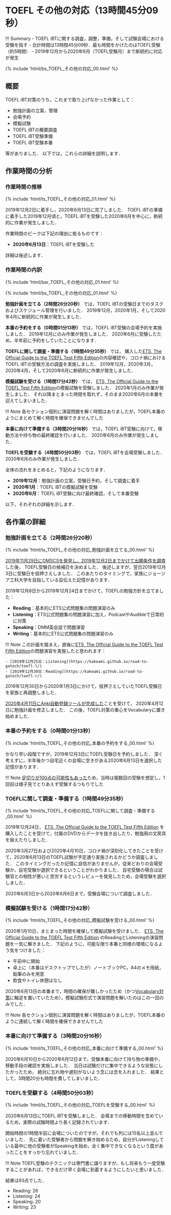 # TOEFL その他の対応（13時間45分09秒）

!!! Summary
    - TOEFL iBTに関する調査，調整，準備，そして試験会場における受験を指す
    - 合計時間は13時間45分09秒．最も時間をかけたのはTOEFL受験（約5時間）
    - 2019年12月から2020年6月（TOEFL受験月）まで断続的に対応が発生

{% include 'html/bs_TOEFL_その他の対応_00.html' %}

## 概要

TOEFL iBT対策のうち，これまで取り上げなかった作業として：

- 勉強計画の立案，管理
- 会場予約
- 模擬試験
- TOEFL iBTの概要調査
- TOEFL iBT受験準備
- TOEFL iBT受験本番

等がありました．
以下では，これらの詳細を説明します．

## 作業時間の分析

### 作業時間の推移

{% include 'html/ts_TOEFL_その他の対応_01.html' %}

2019年12月2日に着手し，2020年6月13日に完了しました．
TOEFL iBTの準備に着手した2019年12月頃と，TOEFL iBTを受験した2020年6月を中心に，断続的に作業が発生しました．

作業時間のピークは下記の理由に拠るものです：

- **2020年6月13日**：TOEFL iBTを受験した

詳細は後述します．

### 作業時間の内訳

{% include 'html/bar_TOEFL_その他の対応_01.html' %}

{% include 'html/bs_TOEFL_その他の対応_01.html' %}

**勉強計画を立てる（2時間26分20秒）**
では，TOEFL iBTの受験日までのタスクおよびスケジュール管理を行いました．
2019年12月，2020年1月，そして2020年4月に断続的に作業が発生しました．

**本番の予約をする（0時間01分13秒）**
では，TOEFL iBT受験の会場予約を実施しました．
2019年12月にのみ作業が発生しました．
2020年6月に受験したため，半年前に予約をしていたことになります．

**TOEFLに関して調査・準備する（1時間49分35秒）**
では，
購入した[ETS, The Official Guide to the TOEFL Test Fifth Edition](https://www.amazon.co.jp/Official-Guide-TOEFL-Test-Fifth/dp/9387432726)の内容確認や，コロナ禍におけるTOEFL iBTの受験方法の調査を実施しました．
2019年12月，2020年3月，2020年4月，そして2020年6月に断続的に作業が発生しました．

**模擬試験を受ける（1時間17分42秒）**
では，
[ETS, The Official Guide to the TOEFL Test Fifth Edition](https://www.amazon.co.jp/Official-Guide-TOEFL-Test-Fifth/dp/9387432726)の模擬試験を受験しました．
2020年1月のみ作業が発生しました．
それ以降まとまった時間を取れず，そのまま2020年6月の本番を迎えてしまいました．

!!! Note
    各セクション個別に演習問題を解く時間はありましたが，TOEFL本番のようにまとめて解く時間を確保できませんでした

**本番に向けて準備する（3時間20分16秒）**
では，TOEFL iBT受験に向けて，移動方法や持ち物の最終確認を行いました．
2020年6月のみ作業が発生しました．

**TOEFLを受験する（4時間50分03秒）**
では，TOEFL iBTを会場受験しました．
2020年6月のみ作業が発生しました．

全体の流れをまとめると，下記のようになります．

- **2019年12月**：勉強計画の立案，受験日予約，そして調査に着手
- **2020年1月**：TOEFL iBTの模擬試験を受験
- **2020年6月**：TOEFL iBT受験に向け最終確認，そして本番受験

以下，それぞれの詳細を示します．

## 各作業の詳細

### 勉強計画を立てる（2時間26分20秒）

{% include 'html/ts_TOEFL_その他の対応_勉強計画を立てる_00.html' %}

[2019年11月29日にOMSCSを発見し，2019年12月2日までかけて出願条件を調査](https://kakeami.github.io/road-to-gatech/misc/)した後，
TOEFL受験日の候補日を決めました．
後述しますが，翌日2019年12月3日に受験日を仮押さえしました．
このあたりのタイミングで，家族にジョージア工科大学を目指している旨伝えた記憶があります．

2019年12月8日から2019年12月24日までかけて，TOEFLの勉強方針を立てました：

- **Reading**：基本的にETS公式問題集の問題演習のみ
- **Listening**：ETS公式問題集の問題演習に加え，PodcastやAudibleで日常的に対策
- **Speaking**：DMM英会話で問題演習
- **Writing**：基本的にETS公式問題集の問題演習のみ

!!! Note
    この計画を踏まえ，直後に[ETS, The Official Guide to the TOEFL Test Fifth Edition](https://www.amazon.co.jp/Official-Guide-TOEFL-Test-Fifth/dp/9387432726)の問題演習を実施したと思われます：

    - [2019年12月25日：Listening](https://kakeami.github.io/road-to-gatech/toefl-l/)
    - [2019年12月30日：Reading](https://kakeami.github.io/road-to-gatech/toefl-r/)

2019年12月30日から2020年1月3日にかけて，仮押さえしていたTOEFL受験日を家族と再調整しました．

[2020年4月11日にAnki自動登録ツールが完成した](https://kakeami.github.io/road-to-gatech/toefl-v/)ことを受けて，
2020年4月12日に勉強計画を修正しました．
この後，TOEFL対策の重心をVocabularyに置き始めました．

### 本番の予約をする（0時間01分13秒）

{% include 'html/ts_TOEFL_その他の対応_本番の予約をする_00.html' %}

かなり早い段階ですが，2019年12月3日にTOEFL受験日を予約しました．
深く考えずに，半年後かつ自宅近くの会場に空きがある2020年6月13日を選択した記憶があります．

!!! Note
    [足切りが100点の可能性もあった](https://kakeami.github.io/road-to-gatech/a-b/#toefl-ibt)ため，当時は複数回の受験を想定し，1回目は様子見でとりあえず受験するつもりでした

### TOEFLに関して調査・準備する（1時間49分35秒）

{% include 'html/ts_TOEFL_その他の対応_TOEFLに関して調査・準備する_00.html' %}

2019年12月24日，
[ETS, The Official Guide to the TOEFL Test Fifth Edition](https://www.amazon.co.jp/Official-Guide-TOEFL-Test-Fifth/dp/9387432726)
を購入したことを受けて，付属のDVDからデータを抜き出したり，勉強用の文房具を揃えたりしました．

2020年3月27日および2020年4月10日，コロナ禍が深刻化してきたことを受けて，2020年6月13日のTOEFL試験が予定通り実施されるかどうか調査しました．
このタイミングだったか記憶に自信がありませんが，従来どおりの会場受験か，自宅受験か選択できるということがわかりました．
自宅受験の場合は試験官との相性が悪いと苦労するというレビューを発見したため，会場受験を選択しました．

2020年6月3日から2020年6月6日まで，受験会場について調査しました．

### 模擬試験を受ける（1時間17分42秒）

{% include 'html/ts_TOEFL_その他の対応_模擬試験を受ける_00.html' %}

2020年1月10日，まとまった時間を確保して模擬試験を受けました．
[ETS, The Official Guide to the TOEFL Test Fifth Edition](https://www.amazon.co.jp/Official-Guide-TOEFL-Test-Fifth/dp/9387432726)
のReadingとListeningの演習問題を一気に解きました．
下記のように，可能な限り本番と同様の環境になるよう気をつけました：

- 午前中に開始
- 卓上に（本番はデスクトップでしたが）ノートブックPC，A4のメモ用紙，鉛筆のみを用意
- 飲食やトイレ休憩はなし

2020年6月13日の本番まで，時間の確保が難しかったため（かつ[Vocabulary対策](https://kakeami.github.io/road-to-gatech/toefl-v/)に軸足を置いていたため），模擬試験形式で演習問題を解いたのはこの一回のみでした．

!!! Note
    各セクション個別に演習問題を解く時間はありましたが，TOEFL本番のように連続して解く時間を確保できませんでした

### 本番に向けて準備する（3時間20分16秒）

{% include 'html/ts_TOEFL_その他の対応_本番に向けて準備する_00.html' %}

2020年6月10日から2020年6月12日まで，受験本番に向けて持ち物の準備や，移動手段の確認を実施しました．
当日は試験だけに集中できるような状態にしたかったため，
絶対に忘れ物や遅刻がないよう念には念を入れました．
結果として，3時間20分も時間を費してしまいました．

### TOEFLを受験する（4時間50分03秒）

{% include 'html/ts_TOEFL_その他の対応_TOEFLを受験する_00.html' %}

2020年6月13日にTOEFL iBTを受験しました．
会場までの移動時間を含めているため，実際の試験時間より長く記録されています．

開始時間の1時間半前に会場についたのですが，それでも列には15名以上並んでいました．
先に着いた受験者から問題を解き始めるため，自分がListeningしている最中に他の受験者がSpeakingを始め，全く集中できなくなるという罠があったことをすっかり忘れていました．

!!! Note
    TOEFL受験のテクニックは専門書に譲りますが，もし将来もう一度受験することがあれば，できるだけ早く会場に到着するようにしたいと思いました．

結果は93点でした．

- Reading: 26
- Listening: 24
- Speaking: 20
- Writing: 23
